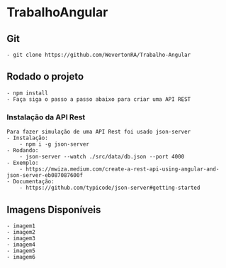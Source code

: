 # TrabalhoAngular

## Git
    - git clone https://github.com/WevertonRA/Trabalho-Angular 

## Rodado o projeto
    - npm install
    - Faça siga o passo a passo abaixo para criar uma API REST 

### Instalação da API Rest
    Para fazer simulação de uma API Rest foi usado json-server
    - Instalação:
        - npm i -g json-server
    - Rodando:
        - json-server --watch ./src/data/db.json --port 4000
    - Exemplo:
        - https://mwiza.medium.com/create-a-rest-api-using-angular-and-json-server-eb087087600f
    - Documentação:
        - https://github.com/typicode/json-server#getting-started 
        
## Imagens Disponíveis 
    - imagem1
    - imagem2
    - imagem3
    - imagem4
    - imagem5
    - imagem6
